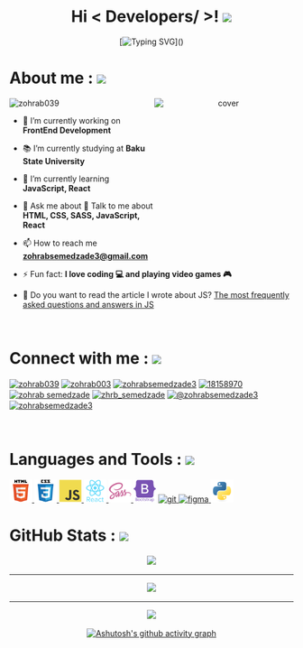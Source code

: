 <div align="center">
  <h1 display="inline-block" > Hi < Developers/ >! <img src = "https://raw.githubusercontent.com/MartinHeinz/MartinHeinz/master/wave.gif" width = 50px ></h1>
 
  [![Typing SVG](https://readme-typing-svg.herokuapp.com?size=30&lines=..I'm+Zohrab+Semedzade..)]()
</div>
<h1 align="left" > About me : <img src='https://raw.githubusercontent.com/MartinHeinz/MartinHeinz/master/wave.gif' width="30px"> </h1>
  <div align="center">
<img width="49%" height = "300px" src="https://i.pinimg.com/originals/e4/26/70/e426702edf874b181aced1e2fa5c6cde.gif" alt="cover" align="right" />
</div>
  
<p align="left"> <img src="https://komarev.com/ghpvc/?username=zohrab039&label=Profile%20views&color=0e75b6&style=flat" alt="zohrab039" /> </p>
  
- 🔭 I’m currently working on **FrontEnd Development**
  
- 📚 I’m currently studying at **Baku State University**
  
- 🌱 I’m currently learning **JavaScript, React**

- 💬 Ask me about 💬 Talk to me about **HTML, CSS, SASS, JavaScript, React**

- 📫 How to reach me **zohrabsemedzade3@gmail.com**
  
- ⚡ Fun fact: **I love coding 💻 and playing video games 🎮**
  
- 📖 Do you want to read the article I wrote about JS? [The most frequently asked questions and answers in JS](https://medium.com/@zohrabsemedzade3/javascript-%C9%99n-%C3%A7ox-soru%C5%9Fulan-suallar-v%C9%99-cavablar%C4%B1-8a21d34c1270)

<br>

<h1 align="left" > Connect with me : <img src='https://raw.githubusercontent.com/ShahriarShafin/ShahriarShafin/main/Assets/handshake.gif' width="60px"> </h1>
<p align="left">
<a href="https://codepen.io/zohrab039" target="blank"><img align="center" src="https://raw.githubusercontent.com/rahuldkjain/github-profile-readme-generator/master/src/images/icons/Social/codepen.svg" alt="zohrab039" height="30" width="40" /></a>
<a href="https://twitter.com/zohrab003" target="blank"><img align="center" src="https://raw.githubusercontent.com/rahuldkjain/github-profile-readme-generator/master/src/images/icons/Social/twitter.svg" alt="zohrab003" height="30" width="40" /></a>
<a href="https://www.linkedin.com/in/z%C3%B6hrab-s%C9%99m%C9%99dzad%C9%99-47a20721a/" target="blank"><img align="center" src="https://raw.githubusercontent.com/rahuldkjain/github-profile-readme-generator/master/src/images/icons/Social/linked-in-alt.svg" alt="zohrabsemedzade3" height="30" width="40" /></a>
<a href="https://stackoverflow.com/users/18158970" target="blank"><img align="center" src="https://raw.githubusercontent.com/rahuldkjain/github-profile-readme-generator/master/src/images/icons/Social/stack-overflow.svg" alt="18158970" height="30" width="40" /></a>
<a href="https://www.facebook.com/profile.php?id=100012252398877" target="blank"><img align="center" src="https://raw.githubusercontent.com/rahuldkjain/github-profile-readme-generator/master/src/images/icons/Social/facebook.svg" alt="zohrab semedzade" height="30" width="40" /></a>
<a href="https://instagram.com/zhrb_semedzade" target="blank"><img align="center" src="https://raw.githubusercontent.com/rahuldkjain/github-profile-readme-generator/master/src/images/icons/Social/instagram.svg" alt="zhrb_semedzade" height="30" width="40" /></a>
<a href="https://medium.com/@zohrabsemedzade3" target="blank"><img align="center" src="https://raw.githubusercontent.com/rahuldkjain/github-profile-readme-generator/master/src/images/icons/Social/medium.svg" alt="@zohrabsemedzade3" height="30" width="40" /></a>
<a href="https://www.hackerrank.com/zohrabsemedzade3" target="blank"><img align="center" src="https://raw.githubusercontent.com/rahuldkjain/github-profile-readme-generator/master/src/images/icons/Social/hackerrank.svg" alt="zohrabsemedzade3" height="30" width="40" /></a>
</p>

<br>
 
<h1 align="left"> Languages and Tools : <img src = "https://media2.giphy.com/media/QssGEmpkyEOhBCb7e1/giphy.gif?cid=ecf05e47a0n3gi1bfqntqmob8g9aid1oyj2wr3ds3mg700bl&rid=giphy.gif" width = 30px ></h1>
<p align="left"> 
  <a href="https://getbootstrap.com" target="_blank" rel="noreferrer">
  <a href="https://www.w3.org/html/" target="_blank" rel="noreferrer"> <img src="https://raw.githubusercontent.com/devicons/devicon/master/icons/html5/html5-original-wordmark.svg" alt="html5" width="40" height="40"/> </a>  
 <a href="https://www.w3schools.com/css/" target="_blank" rel="noreferrer"> <img src="https://raw.githubusercontent.com/devicons/devicon/master/icons/css3/css3-original-wordmark.svg" alt="css3" width="40" height="40"/> </a>
 <a href="https://developer.mozilla.org/en-US/docs/Web/JavaScript" target="_blank" rel="noreferrer"> 
   <img src="https://raw.githubusercontent.com/devicons/devicon/master/icons/javascript/javascript-original.svg" alt="javascript" width="40" height="40"/> 
</a> 
 <a href="https://reactjs.org/" target="_blank" rel="noreferrer"> 
   <img src="https://raw.githubusercontent.com/devicons/devicon/master/icons/react/react-original-wordmark.svg" alt="react" width="40" height="40"/> 
 </a>
 <a href="https://sass-lang.com" target="_blank" rel="noreferrer"> 
   <img src="https://raw.githubusercontent.com/devicons/devicon/master/icons/sass/sass-original.svg" alt="sass" width="40" height="40"/> 
   </a>
    <img src="https://raw.githubusercontent.com/devicons/devicon/master/icons/bootstrap/bootstrap-plain-wordmark.svg" alt="bootstrap" width="40" height="40"/> 
 </a>  
 <a href="https://git-scm.com/" target="_blank" rel="noreferrer"> 
   <img src="https://www.vectorlogo.zone/logos/git-scm/git-scm-icon.svg" alt="git" width="40" height="40"/> 
 </a>  
 <a href="https://www.figma.com/" target="_blank" rel="noreferrer"> <img src="https://www.vectorlogo.zone/logos/figma/figma-icon.svg" alt="figma" width="40" height="40"/> 
 </a> 
 <a href="https://www.python.org" target="_blank" rel="noreferrer"> 
   <img src="https://raw.githubusercontent.com/devicons/devicon/master/icons/python/python-original.svg" alt="python" width="40" height="40"/> 
 </a>
</p>

<h1 align="left" > GitHub Stats : <img src="https://media.giphy.com/media/du3J3cXyzhj75IOgvA/giphy.gif" width="30px"> </h1>
<div align="center">
  <img src="https://github-readme-stats.vercel.app/api?username=zohrab039&show_icons=true&theme=great-gatsby" />
</div>
<hr>
<div align="center">
  <img src="https://github-readme-streak-stats.herokuapp.com/?user=zohrab039&theme=great-gatsby" />
</div>
 <hr>
  </div>
<div align="center">
    <img width="48%"
    src="https://github-readme-stats.vercel.app/api/top-langs/?username=Zohrab039&layout=compact&theme=great-gatsby&hide_border=true" />
<div>
<div align="center">
  
  [![Ashutosh's github activity graph](https://activity-graph.herokuapp.com/graph?username=Zohrab039&theme=react-dark)](https://github.com/ashutosh00710/github-readme-activity-graph)
